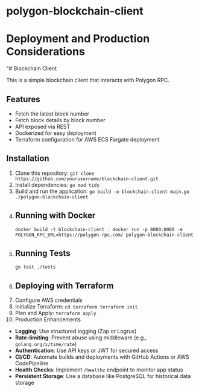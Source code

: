 # polygon-blockchain-client
# Deployment and Production Considerations

"# Blockchain Client

This is a simple blockchain client that interacts with Polygon RPC.

## Features
- Fetch the latest block number
- Fetch block details by block number
- API exposed via REST
- Dockerized for easy deployment
- Terraform configuration for AWS ECS Fargate deployment

## Installation
1. Clone this repository:
   `git clone https://github.com/yourusername/blockchain-client.git`
2. Install dependencies:
   `go mod tidy`
3. Build and run the application:
   `go build -o blockchain-client main.go ./polygon-blockchain-client`
4. ## Running with Docker
   `docker build -t blockchain-client . docker run -p 8080:8080 -e POLYGON_RPC_URL=https://polygon-rpc.com/ polygon-blockchain-client`
5. ## Running Tests
   `go test ./tests`
6. ## Deploying with Terraform
  1. Configure AWS credentials
  2. Initialize Terraform:
     `cd terraform terraform init`
  3. Plan and Apply:
     `terraform apply`
7. Production Enhancements
- **Logging**: Use structured logging (Zap or Logrus)
- **Rate-limiting**: Prevent abuse using middleware (e.g., `golang.org/x/time/rate`)
- **Authentication**: Use API keys or JWT for secured access
- **CI/CD**: Automate builds and deployments with GitHub Actions or AWS CodePipeline
- **Health Checks**: Implement `/healthz` endpoint to monitor app status
- **Persistent Storage**: Use a database like PostgreSQL for historical data storage
   
